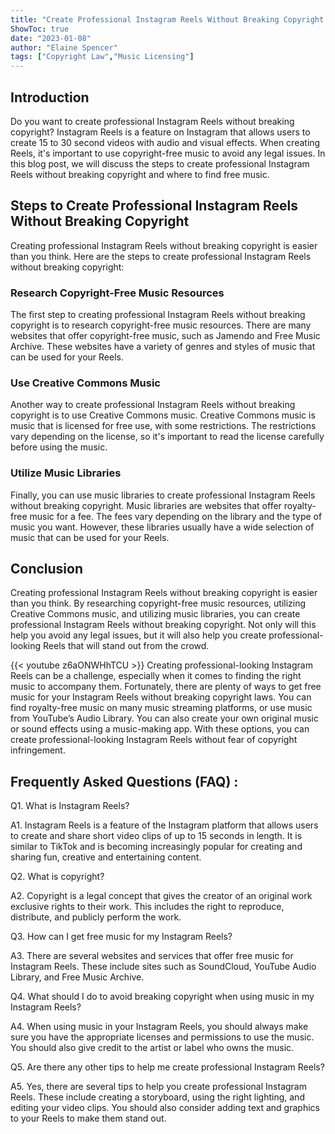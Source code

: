 ```yaml
---
title: "Create Professional Instagram Reels Without Breaking Copyright - Get Free Music Now!"
ShowToc: true 
date: "2023-01-08"
author: "Elaine Spencer" 
tags: ["Copyright Law","Music Licensing"]
---
```

## Introduction

Do you want to create professional Instagram Reels without breaking copyright? Instagram Reels is a feature on Instagram that allows users to create 15 to 30 second videos with audio and visual effects. When creating Reels, it's important to use copyright-free music to avoid any legal issues. In this blog post, we will discuss the steps to create professional Instagram Reels without breaking copyright and where to find free music.

## Steps to Create Professional Instagram Reels Without Breaking Copyright

Creating professional Instagram Reels without breaking copyright is easier than you think. Here are the steps to create professional Instagram Reels without breaking copyright:

### Research Copyright-Free Music Resources

The first step to creating professional Instagram Reels without breaking copyright is to research copyright-free music resources. There are many websites that offer copyright-free music, such as Jamendo and Free Music Archive. These websites have a variety of genres and styles of music that can be used for your Reels.

### Use Creative Commons Music

Another way to create professional Instagram Reels without breaking copyright is to use Creative Commons music. Creative Commons music is music that is licensed for free use, with some restrictions. The restrictions vary depending on the license, so it's important to read the license carefully before using the music.

### Utilize Music Libraries

Finally, you can use music libraries to create professional Instagram Reels without breaking copyright. Music libraries are websites that offer royalty-free music for a fee. The fees vary depending on the library and the type of music you want. However, these libraries usually have a wide selection of music that can be used for your Reels.

## Conclusion

Creating professional Instagram Reels without breaking copyright is easier than you think. By researching copyright-free music resources, utilizing Creative Commons music, and utilizing music libraries, you can create professional Instagram Reels without breaking copyright. Not only will this help you avoid any legal issues, but it will also help you create professional-looking Reels that will stand out from the crowd.

{{< youtube z6aONWHhTCU >}} 
Creating professional-looking Instagram Reels can be a challenge, especially when it comes to finding the right music to accompany them. Fortunately, there are plenty of ways to get free music for your Instagram Reels without breaking copyright laws. You can find royalty-free music on many music streaming platforms, or use music from YouTube’s Audio Library. You can also create your own original music or sound effects using a music-making app. With these options, you can create professional-looking Instagram Reels without fear of copyright infringement.

## Frequently Asked Questions (FAQ) :
Q1. What is Instagram Reels?

A1. Instagram Reels is a feature of the Instagram platform that allows users to create and share short video clips of up to 15 seconds in length. It is similar to TikTok and is becoming increasingly popular for creating and sharing fun, creative and entertaining content.

Q2. What is copyright?

A2. Copyright is a legal concept that gives the creator of an original work exclusive rights to their work. This includes the right to reproduce, distribute, and publicly perform the work.

Q3. How can I get free music for my Instagram Reels?

A3. There are several websites and services that offer free music for Instagram Reels. These include sites such as SoundCloud, YouTube Audio Library, and Free Music Archive.

Q4. What should I do to avoid breaking copyright when using music in my Instagram Reels?

A4. When using music in your Instagram Reels, you should always make sure you have the appropriate licenses and permissions to use the music. You should also give credit to the artist or label who owns the music.

Q5. Are there any other tips to help me create professional Instagram Reels?

A5. Yes, there are several tips to help you create professional Instagram Reels. These include creating a storyboard, using the right lighting, and editing your video clips. You should also consider adding text and graphics to your Reels to make them stand out.


